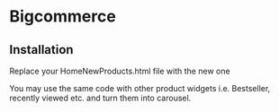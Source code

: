 # Bigcommerce

<h2>Installation</h2>

Replace your HomeNewProducts.html file with the new one 

You may use the same code with other product widgets i.e. Bestseller, recently viewed etc. and turn them into carousel.
